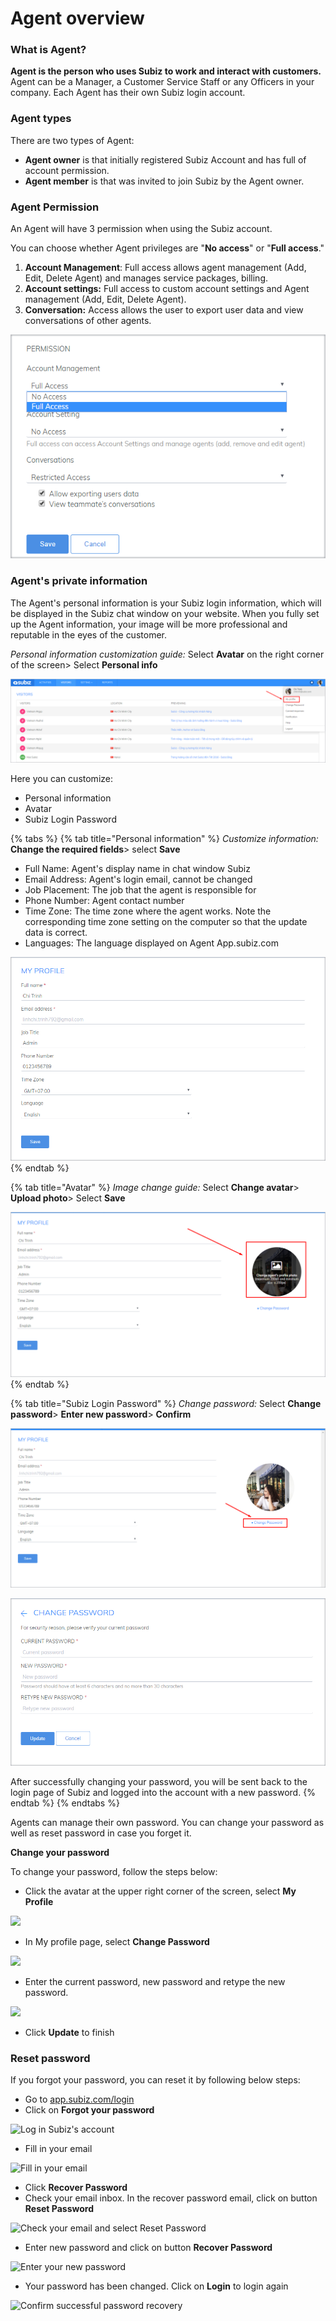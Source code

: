 # Agent overview

### What is Agent?

**Agent is the person who uses Subiz to work and interact with customers.** Agent can be a Manager, a Customer Service Staff or any Officers in your company. Each Agent has their own Subiz login account.

### **Agent types**

There are two types of Agent:

* **Agent owner** is that initially registered Subiz Account and has full of account permission.
* **Agent member** is that was invited to join Subiz by the Agent owner.

### **Agent Permission**

An Agent will have 3 permission when using the Subiz account.

You can choose whether Agent privileges are "**No access**" or "**Full access**."

1. **Account Management**: Full access allows agent management \(Add, Edit, Delete Agent\) and manages service packages, billing.
2. **Account settings:** Full access to custom account settings and Agent management \(Add, Edit, Delete Agent\).
3. **Conversation:** Access allows the user to export user data and view conversations of other agents.

![Agent Permission](../../../.gitbook/assets/phan-quyen-agent.png)

### Agent's private information

The Agent's personal information is your Subiz login information, which will be displayed in the Subiz chat window on your website. When you fully set up the Agent information, your image will be more professional and reputable in the eyes of the customer.

_Personal information customization guide:_ Select **Avatar** on the right corner of the screen&gt; Select **Personal info**

![Agent&apos;s private information](../../../.gitbook/assets/agent.png)

Here you can customize:

* Personal information
* Avatar
* Subiz Login Password

{% tabs %}
{% tab title="Personal information" %}
_Customize information:_ **Change the required fields**&gt; select **Save**

* Full Name: Agent's display name in chat window Subiz
* Email Address: Agent's login email, cannot be changed
* Job Placement: The job that the agent is responsible for
* Phone Number: Agent contact number
* Time Zone: The time zone where the agent works. Note the corresponding time zone setting on the computer so that the update data is correct.
* Languages: The language displayed on Agent App.subiz.com

![Personal information](../../../.gitbook/assets/thong-tin-agent.png)
{% endtab %}

{% tab title="Avatar" %}
_Image change guide:_ Select **Change avatar**&gt; **Upload photo**&gt; Select **Save**

![Change Avatar](../../../.gitbook/assets/doi-anh-dai-dien.png)
{% endtab %}

{% tab title="Subiz Login Password" %}
_Change password:_ Select **Change password**&gt; **Enter new password**&gt; **Confirm**

![ Button Change password](../../../.gitbook/assets/doi-mat-khau.png)

![Change password](../../../.gitbook/assets/change.png)

After successfully changing your password, you will be sent back to the login page of Subiz and logged into the account with a new password.
{% endtab %}
{% endtabs %}

Agents can manage their own password. You can change your password as well as reset password in case you forget it.

**Change your password**

To change your password, follow the steps below:

* Click the avatar at the upper right corner of the screen, select **My Profile**

![](https://lh4.googleusercontent.com/6RQ8oBCCJmTkxVQKVeEY9WG6yDxc9vjghegBLEOWIykncevOKwYhi6RQx5FYsjdQbCFQY4r_KOvQV_GrfwZBeEy7XXGQ4rVIVdjMKgSSGQVMOHnu_aSYGCbyc9QXXpD_jz7ojih6)

* In My profile page, select **Change Password**

![](https://lh5.googleusercontent.com/P4fpjmx-SkI2PzGdMwGzmz880vjhT1MoGKjwCYnfN8CepvXmIp5tu5FG4GZ9rTgeb5e3HXGzL-L1qzjL18m3FMXzl7J8AuY_8l_PvOA4pYYLUvdjDsQRh3-WnZPvOSYpuQ5dPUfx)

* Enter the current password, new password and retype the new password.

![](https://lh6.googleusercontent.com/6jKOLYWOABKNkDgI115W3AeAwUZgb5di1vbPbwRXstFMkr64wIz9vwxOIAqje4Y7008ZGH9wOnxdmGgiS-zrLGWqUyai8zQC-MSRP29Etx6mym0SQoP2pzIXpVKmleWMDvHHTZlv)

* Click **Update** to finish

### Reset password

If you forgot your password, you can reset it by following below steps:

* Go to [app.subiz.com/login
  ](https://app.subiz.com/login?redirect=%2Factivities%2F)
* Click on **Forgot your password**

![Log in Subiz&apos;s account](https://lh6.googleusercontent.com/B4CS5qb8CZ0Y-KTbaaYVUy8ZSfuxQLgV0_xbGEBCXJqUFoZaZagFfTwvUA3Q09ybFwqeUPtXTQEzNWUecD3mlM4HYjRmdAj-C2kHzSu0QOYzM9ZKs2qZW8ts-4cYSLOhY0jsoqtV)

* Fill in your email

![Fill in your email](https://lh4.googleusercontent.com/yw5UcD_xItzdQOGKyeN8CllEuFIpB1D1k_ub9MoqMy48KlwnTG-AiCCOz1gbENYBx-IUtgUkvb5EbMeYZS3FnFcykgagLus-Lf0PzDKsx1Tgl91TFf7buKQHTiFPm9FTwx3txot_)

* Click **Recover Password**
* Check your email inbox. In the recover password email, click on button **Reset Password**

![Check your email and select Reset Password](https://lh5.googleusercontent.com/_84a2Wvbvouze608fuBFSD-1l7KKqhG9IfYrWocOhtZhNO0M3lYOW23Fs0_5B_VPLT5q7B3IRMpOyd3-uNvUSU5DHfJBnJjR2ROnXY0FceXqo61O4xX-Nnjz7Wytno6b-yHHL4XH)

* Enter new password and click on button **Recover Password**

![Enter your new password](https://lh5.googleusercontent.com/d6VpC6dnx3G2x8Qyz5BPGDexl_8_lP7w2UtLzGtPMvdHuHEFFL9hWS_37j3h5INr_vLIzj80a2PFJJaoEeH6j_WABgxuYXqu5CrTOF_gqUv30o4WL5kywsVrudn_DRjVWC-ZEg48)

* Your password has been changed. Click on **Login** to login again

![Confirm successful password recovery](https://lh4.googleusercontent.com/ygaO49_g_fBIZQ6Q5-uCpD9o9L1u8sLPTT_bhZ18vn_iNpiqyUs2b1cHlsNY5qWbAM4tCjf2wqhqixnTbCYr2d3aWoCUXFfq5XKltrK_K93FuuEskbCzz5luD8d1UEyeFDZp0PzK)



